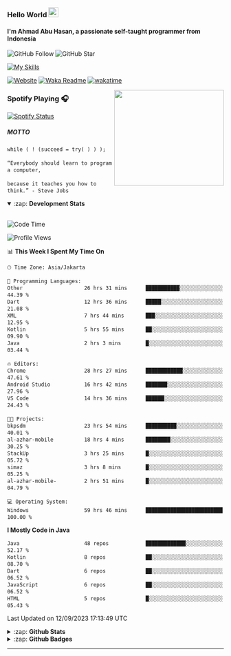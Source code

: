 ### Hello World <img src="https://github.com/eby8zevin/eby8zevin/blob/main/assets/Hi.gif"  width="23" height="23">

#### I'm Ahmad Abu Hasan, a passionate self-taught programmer from Indonesia

![GitHub Follow](https://img.shields.io/github/followers/eby8zevin.svg?style=social&label=Follow)
![GitHub Star](https://img.shields.io/github/stars/eby8zevin?affiliations=OWNER%2CCOLLABORATOR&style=social&label=Star)

[![My Skills](https://skillicons.dev/icons?i=androidstudio,java,kotlin,vscode,dart,flutter,linux)](https://skillicons.dev)

[![Website](https://img.shields.io/website?up_message=online&up_color=61DBFB&down_message=maintenance&down_color=FF0000&url=https%3A%2F%2Fconnect-with-eby.web.app&logo=react)](https://connect-with-eby.web.app)
[![Waka Readme](https://github.com/eby8zevin/eby8zevin/actions/workflows/anmol098.yml/badge.svg)](https://github.com/eby8zevin/eby8zevin/actions/workflows/anmol098.yml)
[![wakatime](https://wakatime.com/badge/user/bbcd646f-1daf-4865-a20e-46d4c803e6f8.svg)](https://wakatime.com/@bbcd646f-1daf-4865-a20e-46d4c803e6f8)

<img src="https://github.com/eby8zevin/eby8zevin/blob/main/assets/Octocat.png" width="255" height="222" align='right'>

### Spotify Playing 🎧

[<img src="https://readme-spotify-status-ahmadabuhasan.vercel.app/api/run-spotify-status" alt="Spotify Status" width="350" />](https://open.spotify.com/user/gr3y7pr12w9ol2dy2ccdb10e7)

##### MOTTO

```
while ( ! (succeed = try( ) ) );

“Everybody should learn to program a computer,

because it teaches you how to think.” - Steve Jobs
```

<details open>
  <summary> :zap: <b>Development Stats</b> </summary>
<br/>

<!--START_SECTION:waka-->
![Code Time](http://img.shields.io/badge/Code%20Time-4%2C133%20hrs%2012%20mins-blue)

![Profile Views](http://img.shields.io/badge/Profile%20Views-127-blue)

📊 **This Week I Spent My Time On** 

```text
🕑︎ Time Zone: Asia/Jakarta

💬 Programming Languages: 
Other                    26 hrs 31 mins      ███████████░░░░░░░░░░░░░░   44.39 % 
Dart                     12 hrs 36 mins      █████░░░░░░░░░░░░░░░░░░░░   21.08 % 
XML                      7 hrs 44 mins       ███░░░░░░░░░░░░░░░░░░░░░░   12.95 % 
Kotlin                   5 hrs 55 mins       ██░░░░░░░░░░░░░░░░░░░░░░░   09.90 % 
Java                     2 hrs 3 mins        █░░░░░░░░░░░░░░░░░░░░░░░░   03.44 % 

🔥 Editors: 
Chrome                   28 hrs 27 mins      ████████████░░░░░░░░░░░░░   47.61 % 
Android Studio           16 hrs 42 mins      ███████░░░░░░░░░░░░░░░░░░   27.96 % 
VS Code                  14 hrs 36 mins      ██████░░░░░░░░░░░░░░░░░░░   24.43 % 

🐱‍💻 Projects: 
bkpsdm                   23 hrs 54 mins      ██████████░░░░░░░░░░░░░░░   40.01 % 
al-azhar-mobile          18 hrs 4 mins       ████████░░░░░░░░░░░░░░░░░   30.25 % 
StackUp                  3 hrs 25 mins       █░░░░░░░░░░░░░░░░░░░░░░░░   05.72 % 
simaz                    3 hrs 8 mins        █░░░░░░░░░░░░░░░░░░░░░░░░   05.25 % 
al-azhar-mobile-         2 hrs 51 mins       █░░░░░░░░░░░░░░░░░░░░░░░░   04.79 % 

💻 Operating System: 
Windows                  59 hrs 46 mins      █████████████████████████   100.00 % 
```

**I Mostly Code in Java** 

```text
Java                     48 repos            █████████████░░░░░░░░░░░░   52.17 % 
Kotlin                   8 repos             ██░░░░░░░░░░░░░░░░░░░░░░░   08.70 % 
Dart                     6 repos             ██░░░░░░░░░░░░░░░░░░░░░░░   06.52 % 
JavaScript               6 repos             ██░░░░░░░░░░░░░░░░░░░░░░░   06.52 % 
HTML                     5 repos             █░░░░░░░░░░░░░░░░░░░░░░░░   05.43 % 
```




 Last Updated on 12/09/2023 17:13:49 UTC
<!--END_SECTION:waka-->

</details>

<details>
  <summary> :zap: <b>Github Stats</b> </summary>
<p align="center">:heart:</p>
<p align="center"><a href="https://github.com/eby8zevin">
  <img src="https://github-readme-stats.vercel.app/api?username=eby8zevin&show_icons=true&theme=dark&line_height=20">
  <img src="https://github-readme-stats.vercel.app/api/top-langs/?username=eby8zevin&layout=compact&theme=dark">
</a></p>
<p align="center">
  <a href="https://github.com/eby8zevin">
    <img src="https://github-readme-streak-stats.herokuapp.com/?user=eby8zevin&theme=dark"/>
  </a>
</p>
</details>

<details>
  <summary> :zap: <b>Github Badges</b> </summary>
  <br>
  <a href='https://archiveprogram.github.com/'><img src='https://raw.githubusercontent.com/acervenky/animated-github-badges/master/assets/acbadge.gif' width='40' height='40'></a> 
  <a href='https://docs.github.com/en/developers'><img src='https://raw.githubusercontent.com/acervenky/animated-github-badges/master/assets/devbadge.gif' width='40' height='40'></a> 
  <a href='https://github.com/pricing'><img src='https://raw.githubusercontent.com/acervenky/animated-github-badges/master/assets/pro.gif' width='40' height='40'></a> 
  <a href='https://stars.github.com/'><img src='https://raw.githubusercontent.com/acervenky/animated-github-badges/master/assets/starbadge.gif' width='35' height='35'></a> 
  <a href='https://docs.github.com/en/github/supporting-the-open-source-community-with-github-sponsors'><img src='https://raw.githubusercontent.com/acervenky/animated-github-badges/master/assets/sponsorbadge.gif' width='35' height='35'></a>
</details>

---
